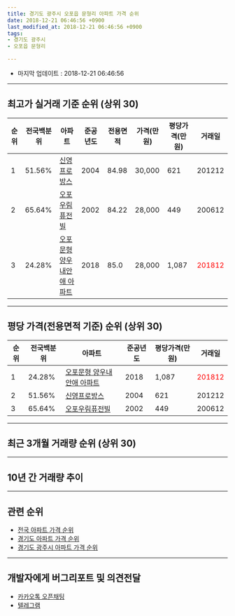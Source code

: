```yaml
---
title: 경기도 광주시 오포읍 문형리 아파트 가격 순위
date: 2018-12-21 06:46:56 +0900
last_modified_at: 2018-12-21 06:46:56 +0900
tags:
- 경기도 광주시
- 오포읍 문형리

---
```


* 마지막 업데이트 : 2018-12-21 06:46:56

---

## 최고가 실거래 기준 순위 (상위 30)


|순위|전국백분위|아파트|준공년도|전용면적|가격(만원)|평당가격(만원)|거래일|
|---|---|---|---|---|---|---|---|
|1|51.56%|[신영프로방스](https://search.naver.com/search.naver?query=%EA%B2%BD%EA%B8%B0%EB%8F%84+%EA%B4%91%EC%A3%BC%EC%8B%9C+%EC%98%A4%ED%8F%AC%EC%9D%8D+%EB%AC%B8%ED%98%95%EB%A6%AC+%EC%8B%A0%EC%98%81%ED%94%84%EB%A1%9C%EB%B0%A9%EC%8A%A4)|2004|84.98|30,000|621|201212|
|2|65.64%|[오포우림퓨전빌](https://search.naver.com/search.naver?query=%EA%B2%BD%EA%B8%B0%EB%8F%84+%EA%B4%91%EC%A3%BC%EC%8B%9C+%EC%98%A4%ED%8F%AC%EC%9D%8D+%EB%AC%B8%ED%98%95%EB%A6%AC+%EC%98%A4%ED%8F%AC%EC%9A%B0%EB%A6%BC%ED%93%A8%EC%A0%84%EB%B9%8C)|2002|84.22|28,000|449|200612|
|3|24.28%|[오포문형 양우내안애 아파트](https://search.naver.com/search.naver?query=%EA%B2%BD%EA%B8%B0%EB%8F%84+%EA%B4%91%EC%A3%BC%EC%8B%9C+%EC%98%A4%ED%8F%AC%EC%9D%8D+%EB%AC%B8%ED%98%95%EB%A6%AC+%EC%98%A4%ED%8F%AC%EB%AC%B8%ED%98%95+%EC%96%91%EC%9A%B0%EB%82%B4%EC%95%88%EC%95%A0+%EC%95%84%ED%8C%8C%ED%8A%B8)|2018|85.0|28,000|1,087|<span style="color:red">201812</span>|


---

## 평당 가격(전용면적 기준) 순위 (상위 30)


|순위|전국백분위|아파트|준공년도|평당가격(만원)|거래일|
|---|---|---|---|---|---|
|1|24.28%|[오포문형 양우내안애 아파트](https://search.naver.com/search.naver?query=%EA%B2%BD%EA%B8%B0%EB%8F%84+%EA%B4%91%EC%A3%BC%EC%8B%9C+%EC%98%A4%ED%8F%AC%EC%9D%8D+%EB%AC%B8%ED%98%95%EB%A6%AC+%EC%98%A4%ED%8F%AC%EB%AC%B8%ED%98%95+%EC%96%91%EC%9A%B0%EB%82%B4%EC%95%88%EC%95%A0+%EC%95%84%ED%8C%8C%ED%8A%B8)|2018|1,087|<span style="color:red">201812</span>|
|2|51.56%|[신영프로방스](https://search.naver.com/search.naver?query=%EA%B2%BD%EA%B8%B0%EB%8F%84+%EA%B4%91%EC%A3%BC%EC%8B%9C+%EC%98%A4%ED%8F%AC%EC%9D%8D+%EB%AC%B8%ED%98%95%EB%A6%AC+%EC%8B%A0%EC%98%81%ED%94%84%EB%A1%9C%EB%B0%A9%EC%8A%A4)|2004|621|201212|
|3|65.64%|[오포우림퓨전빌](https://search.naver.com/search.naver?query=%EA%B2%BD%EA%B8%B0%EB%8F%84+%EA%B4%91%EC%A3%BC%EC%8B%9C+%EC%98%A4%ED%8F%AC%EC%9D%8D+%EB%AC%B8%ED%98%95%EB%A6%AC+%EC%98%A4%ED%8F%AC%EC%9A%B0%EB%A6%BC%ED%93%A8%EC%A0%84%EB%B9%8C)|2002|449|200612|


---

## 최근 3개월 거래량 순위 (상위 30)


<div style="width:100%;">
    <canvas id="deal_count_ranking" height="250"></canvas>
</div>


<script>
new Chart(document.getElementById("deal_count_ranking"), {
    type: 'horizontalBar',
    data: {
        labels: ['오포우림퓨전빌', '신영프로방스', '오포문형 양우내안애 아파트'],
        datasets: [{
            label: '실거래 수',
            data: [4, 3, 1],
            borderColor: "rgba(255, 0, 128, 1)",
            backgroundColor: "rgba(255, 0, 128, 0.5)",
            fill: false,
        }]
    },
    options: {
        responsive: true,
        title: {
            display: true,
            text: '최근 3개월 거래량 순위'
        },
        tooltips: {
            mode: 'index',
            intersect: false,
            callbacks: {
                title: function(tooltipItems, data) {
                    return "실거래 수:";
                },
                label: function(tooltipItem, data) {
                    return data.labels[tooltipItem.index] + ": " + tooltipItem.xLabel;
                }
            }
        },
        hover: {
            mode: 'nearest',
            intersect: true
        },
        scales: {
            xAxes: [{
                display: true,
                scaleLabel: {
                    display: true,
                    labelString: '실거래 수'
                },
                ticks: {
                    suggestedMin: 0,
                }
            }],
            yAxes: [{
                display: true,
                ticks: {
                    autoSkip: false,
                    callback: function(value, index, values) {
                        if (value.length > 15)
                            return value.substr(0, 13) + "...";
                        else
                            return value;
                    }
                },
                scaleLabel: {
                    display: false,
                }
            }]
        }
    }
});

</script>


---

## 10년 간 거래량 추이


<div style="width:100%;">
    <canvas id="deal_progress" height="250"></canvas>
</div>

<script>
new Chart(document.getElementById("deal_progress"), {
    type: 'line',
    data: {
        labels: ['200812','200901','200902','200903','200904','200905','200906','200907','200908','200909','200910','200911','200912','201001','201002','201003','201004','201005','201006','201007','201008','201009','201010','201011','201012','201101','201102','201103','201104','201105','201106','201107','201108','201109','201110','201111','201112','201201','201202','201203','201204','201205','201206','201207','201208','201209','201210','201211','201212','201301','201302','201303','201304','201305','201306','201307','201308','201309','201310','201311','201312','201401','201402','201403','201404','201405','201406','201407','201408','201409','201410','201411','201412','201501','201502','201503','201504','201505','201506','201507','201508','201509','201510','201511','201512','201601','201602','201603','201604','201605','201606','201607','201608','201609','201610','201611','201612','201701','201702','201703','201704','201705','201706','201707','201708','201709','201710','201711','201712','201801','201802','201803','201804','201805','201806','201807','201808','201809','201810','201811','201812'],
        datasets: [{
            label: '실거래 수',
            pointRadius: 1,
            data: [2, 3, 9, 5, 4, 6, 5, 0, 7, 8, 4, 3, 3, 2, 7, 1, 3, 3, 1, 3, 4, 9, 6, 5, 2, 7, 3, 8, 5, 0, 2, 3, 9, 6, 5, 2, 8, 3, 4, 9, 3, 4, 4, 2, 1, 1, 3, 2, 6, 4, 5, 4, 3, 3, 7, 4, 6, 5, 3, 9, 4, 3, 2, 5, 6, 7, 5, 4, 7, 5, 8, 5, 9, 4, 5, 7, 11, 10, 13, 12, 4, 10, 6, 8, 11, 3, 7, 5, 7, 3, 7, 5, 8, 6, 4, 0, 2, 0, 3, 4, 2, 4, 3, 2, 2, 2, 3, 1, 1, 3, 6, 2, 2, 4, 3, 6, 2, 2, 5, 2, 1],
            borderColor: "rgba(255, 201, 14, 1)",
            backgroundColor: "rgba(255, 201, 14, 0.5)",
            fill: true,
        }]
    },
    options: {
        responsive: true,
        title: {
            display: true,
            text: '10년간 거래량 추이'
        },
        tooltips: {
            mode: 'index',
            intersect: false,
        },
        hover: {
            mode: 'nearest',
            intersect: true
        },
        scales: {
            xAxes: [{
                display: true,
                scaleLabel: {
                    display: true,
                    labelString: '년/월'
                }
            }],
            yAxes: [{
                display: true,
                ticks: {
                    suggestedMin: 0,
                },
                scaleLabel: {
                    display: true,
                    labelString: '실거래 수'
                }
            }]
        }
    }
});

</script>


---

## 관련 순위

- [전국 아파트 가격 순위](https://inasie.github.io/apt-ranking/전국)
- [경기도 아파트 가격 순위](https://inasie.github.io/apt-ranking/경기도)
- [경기도 광주시 아파트 가격 순위](https://inasie.github.io/apt-ranking/경기도-광주시)


---

## 개발자에게 버그리포트 및 의견전달

- [카카오톡 오픈채팅](https://open.kakao.com/o/gLJUAP4)
- [텔레그램](https://t.me/inasie)


